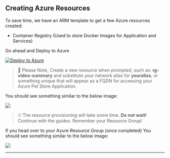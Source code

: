 ## Creating Azure Resources

To save time, we have an ARM template to get a few Azure resources created:

- Container Registry (Used to store Docker Images for Application and Services)

Go ahead and Deploy to Azure

[![Deploy to Azure](https://aka.ms/deploytoazurebutton)](https://portal.azure.com/#create/Microsoft.Template/uri/https%3A%2F%2Fgithub.com%2Ffelipecembranelli%2Fyoutubeblink%2Fblob%2FNEW_ARCHITECTURE%2F03-Push-the-docker-images-to-acr%2Fazuredeploy.json)

> 📝 Please Note, Create a new resource when prompted, such as: **rg-video-summary** and substitute your network alias for **youralias**, or something unique that will appear as a FQDN for accessing your Azure Pet Store Application.

You should see something similar to the below image:

![](images/00_4.png)

> ⏱ The resource provisioning will take some time. **Do not wait!** Continue with the guides. Remember your Resource Group!

If you head over to your Azure Resource Group (once completed) You should see something similar to the below image:

![](images/00_5.png)

---

